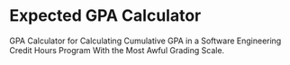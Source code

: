 # Expected GPA Calculator 
GPA Calculator for Calculating Cumulative GPA in a Software Engineering Credit Hours Program With the Most Awful Grading Scale.
